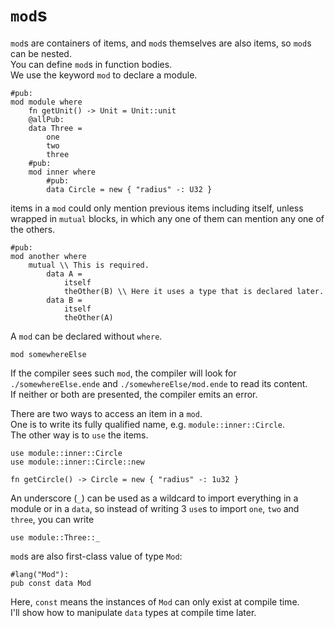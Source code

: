 # `mod`s

`mod`s are containers of items, and `mod`s themselves are also items, so `mod`s can be nested.  
You can define `mod`s in function bodies.  
We use the keyword `mod` to declare a module.

```
#pub:
mod module where
    fn getUnit() -> Unit = Unit::unit
    @allPub:
    data Three =
        one
        two
        three
    #pub:
    mod inner where
        #pub:
        data Circle = new { "radius" -: U32 }
```

items in a `mod` could only mention previous items including itself, unless wrapped in `mutual` blocks, in which any one of them can mention any one of the others.

```
#pub:
mod another where
    mutual \\ This is required.
        data A =
            itself
            theOther(B) \\ Here it uses a type that is declared later.
        data B =
            itself
            theOther(A)
```

A `mod` can be declared without `where`.

```
mod somewhereElse
```

If the compiler sees such `mod`, the compiler will look for `./somewhereElse.ende` and `./somewhereElse/mod.ende` to read its content.  
If neither or both are presented, the compiler emits an error.

There are two ways to access an item in a `mod`.  
One is to write its fully qualified name, e.g. `module::inner::Circle`.  
The other way is to `use` the items.

```
use module::inner::Circle
use module::inner::Circle::new

fn getCircle() -> Circle = new { "radius" -: 1u32 }
```

An underscore \(`_`\) can be used as a wildcard to import everything in a module or in a `data`, so instead of writing 3 `use`s to import `one`, `two` and `three`, you can write

```
use module::Three::_
```

`mod`s are also first-class value of type `Mod`:

```
#lang("Mod"):
pub const data Mod
```

Here, `const` means the instances of `Mod` can only exist at compile time.  
I'll show how to manipulate `data` types at compile time later.

